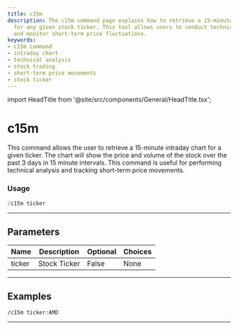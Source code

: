 ```yaml
---
title: c15m
description: The c15m command page explains how to retrieve a 15-minute intraday chart
  for any given stock ticker. This tool allows users to conduct technical analysis
  and monitor short-term price fluctuations.
keywords:
- c15m command
- intraday chart
- technical analysis
- stock trading
- short-term price movements
- stock ticker
---
```


import HeadTitle from '@site/src/components/General/HeadTitle.tsx';

<HeadTitle title="c15m - Charts - Discord - Reference | OpenBB Bot Docs" />

# c15m

This command allows the user to retrieve a 15-minute intraday chart for a given ticker. The chart will show the price and volume of the stock over the past 3 days in 15 minute intervals. This command is useful for performing technical analysis and tracking short-term price movements.

### Usage

```python wordwrap
/c15m ticker
```

---

## Parameters

| Name | Description | Optional | Choices |
| ---- | ----------- | -------- | ------- |
| ticker | Stock Ticker | False | None |


---

## Examples

```
/c15m ticker:AMD
```

---
